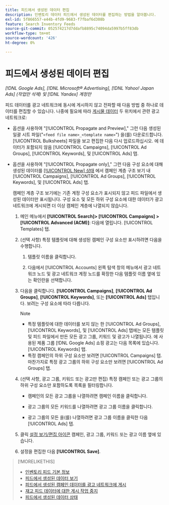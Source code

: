 ```yaml
---
title: 피드에서 생성된 데이터 편집
description: 인벤토리 데이터 피드에서 생성된 데이터를 편집하는 방법을 알아봅니다.
exl-id: 5f866557-e44b-4fd9-9683-f7fbaf6d308b
feature: Search Inventory Feeds
source-git-commit: 052574217d7ddafb8895c74094da5997b5ff83db
workflow-type: tm+mt
source-wordcount: '426'
ht-degree: 0%

---
```


# 피드에서 생성된 데이터 편집

*[!DNL Google Ads], [!DNL Microsoft® Advertising], [!DNL Yahoo! Japan Ads] (작업만 삭제) 및 [!DNL Yandex] 계정만*

피드 데이터를 광고 네트워크에 동시에 게시하지 않고 전파할 때 다음 방법 중 하나로 데이터를 편집할 수 있습니다. 나중에 필요에 따라 [게시물 데이터](propagated-data-post.md) 두 위치에서 관련 광고 네트워크로:

* 옵션을 사용하여 &quot;[!UICONTROL Propagate and Preview],&quot; 그런 다음 생성된 일괄 시트 파일(&quot;`<feed file name>_<template name>`&quot;) 을(를) 다운로드합니다. [!UICONTROL Bulksheets] 파일을 보고 편집한 다음 다시 업로드하십시오. 에 데이터가 포함되지 않음 [!UICONTROL Campaigns], [!UICONTROL Ad Groups], [!UICONTROL Keywords], 및 [!UICONTROL Ads] 탭.

* 옵션을 사용하여 &quot;[!UICONTROL Propagate only],&quot; 그런 다음 구성 요소에 대해 생성된 데이터를 [[!UICONTROL New] 상태](propagated-data-status.md) 에서 캠페인 계층 구조 보기 내 [!UICONTROL Campaigns], [!UICONTROL Ad Groups], [!UICONTROL Keywords], 및 [!UICONTROL Ads] 탭.

  캠페인 계층 구조 보기에는 기존 계정 구성 요소가 표시되지 않고 피드 파일에서 생성된 데이터만 표시됩니다. 구성 요소 및 모든 하위 구성 요소에 대한 데이터가 광고 네트워크에 게시되면 더 이상 캠페인 계층에 나열되지 않습니다.

   1. 메인 메뉴에서 **[!UICONTROL Search]> [!UICONTROL Campaigns] >[!UICONTROL Advanced (ACM)]**: 다음에 열립니다. [!UICONTROL Templates] 탭.

   1. (선택 사항) 특정 템플릿에 대해 생성된 캠페인 구성 요소만 표시하려면 다음을 수행합니다.

      1. 템플릿 이름을 클릭합니다.

      1. 다음에서 [!UICONTROL Accounts] 왼쪽 탐색 창의 메뉴에서 광고 네트워크 노드 및 광고 네트워크 계정 노드를 확장한 다음 템플릿 이름 옆에 있는 확인란을 선택합니다.

   1. 다음을 클릭합니다. **[!UICONTROL Campaigns]**, **[!UICONTROL Ad Groups]**, **[!UICONTROL Keywords]**, 또는 **[!UICONTROL Ads]** 탭입니다. 보려는 구성 요소에 따라 다릅니다.

      >[!NOTE]
      >
      >* 특정 템플릿에 대한 데이터를 보지 않는 한 [!UICONTROL Ad Groups], [!UICONTROL Keywords], 및 [!UICONTROL Ads] 탭에는 모든 템플릿 및 피드 파일에서 만든 모든 광고 그룹, 키워드 및 광고가 나열됩니다. 에 사용된 제품 그룹 [!DNL Google Ads] 쇼핑 광고는 다음 목록에 있습니다. [!UICONTROL Keywords] 탭.
      >* 특정 캠페인의 하위 구성 요소만 보려면 [!UICONTROL Campaigns] 탭. 마찬가지로 특정 광고 그룹의 하위 구성 요소만 보려면 [!UICONTROL Ad Groups] 탭.

   1. (선택 사항, 광고 그룹, 키워드 또는 광고만 편집) 특정 캠페인 또는 광고 그룹의 하위 구성 요소만 포함하도록 목록을 필터링합니다.

      * 캠페인의 모든 광고 그룹을 나열하려면 캠페인 이름을 클릭합니다.

      * 광고 그룹의 모든 키워드를 나열하려면 광고 그룹 이름을 클릭합니다.

      * 광고 그룹의 모든 을(를) 나열하려면 광고 그룹 이름을 클릭한 다음 [!UICONTROL Ads] 탭.

   1. 클릭 [설정 보기/편집 아이콘](/help/search-social-commerce/assets/settings.png "설정 보기/편집 아이콘") 캠페인, 광고 그룹, 키워드 또는 광고 이름 옆에 있습니다.

   1. 설정을 편집한 다음 **[!UICONTROL Save]**.

>[!MORELIKETHIS]
>
>* [인벤토리 피드 기본 정보](inventory-feeds-about.md)
>* [피드에서 생성된 데이터 보기](propagated-data-view.md)
>* [피드에서 생성된 캠페인 데이터를 광고 네트워크에 게시](propagated-data-post.md)
>* [재고 피드 데이터에 대한 게시 작업 중지](stop-job.md)
>* [피드에서 생성된 데이터 상태](propagated-data-status.md)
